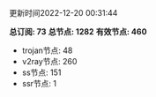 更新时间2022-12-20 00:31:44

**总订阅: 73**
**总节点: 1282**
**有效节点: 460**
- trojan节点: 48
- v2ray节点: 260
- ss节点: 151
- ssr节点: 1

